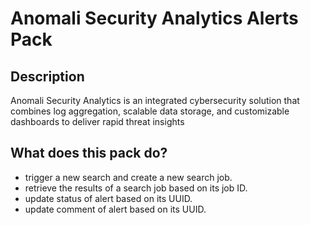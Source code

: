 # Anomali Security Analytics Alerts Pack
## Description
Anomali Security Analytics is an integrated cybersecurity solution that combines log aggregation, scalable data storage, and customizable dashboards to deliver rapid threat insights
## What does this pack do?
- trigger a new search and create a new search job.
- retrieve the results of a search job based on its job ID.
- update status of alert based on its UUID.
- update comment of alert based on its UUID.